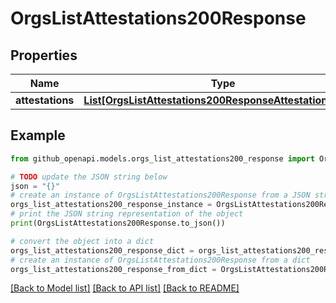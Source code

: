 # OrgsListAttestations200Response


## Properties

Name | Type | Description | Notes
------------ | ------------- | ------------- | -------------
**attestations** | [**List[OrgsListAttestations200ResponseAttestationsInner]**](OrgsListAttestations200ResponseAttestationsInner.md) |  | [optional] 

## Example

```python
from github_openapi.models.orgs_list_attestations200_response import OrgsListAttestations200Response

# TODO update the JSON string below
json = "{}"
# create an instance of OrgsListAttestations200Response from a JSON string
orgs_list_attestations200_response_instance = OrgsListAttestations200Response.from_json(json)
# print the JSON string representation of the object
print(OrgsListAttestations200Response.to_json())

# convert the object into a dict
orgs_list_attestations200_response_dict = orgs_list_attestations200_response_instance.to_dict()
# create an instance of OrgsListAttestations200Response from a dict
orgs_list_attestations200_response_from_dict = OrgsListAttestations200Response.from_dict(orgs_list_attestations200_response_dict)
```
[[Back to Model list]](../README.md#documentation-for-models) [[Back to API list]](../README.md#documentation-for-api-endpoints) [[Back to README]](../README.md)


